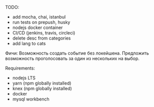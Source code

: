 TODO:
- add mocha, chai, istanbul
- run tests on prepush, husky
- nodejs docker container
- CI/CD (jenkins, travis, circleci)
- delete desc from categories
- add lang to cats

Фичи:
Возможность создать событие без локейшена.
Предложить возможность проголосовать за один из нескольких на выбор.

Requirements:
- nodejs LTS
- yarn (npm globally installed)
- knex (npm globally installed)
- docker
- mysql workbench
